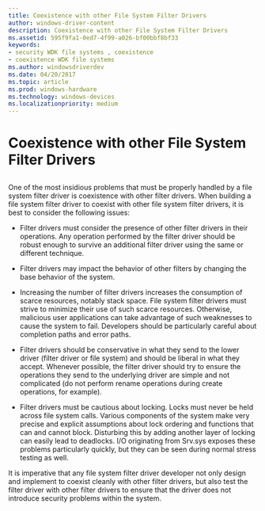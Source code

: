 ```yaml
---
title: Coexistence with other File System Filter Drivers
author: windows-driver-content
description: Coexistence with other File System Filter Drivers
ms.assetid: 595f9fa1-0ed7-4f99-a026-bf00bbf8bf33
keywords:
- security WDK file systems , coexistence
- coexistence WDK file systems
ms.author: windowsdriverdev
ms.date: 04/20/2017
ms.topic: article
ms.prod: windows-hardware
ms.technology: windows-devices
ms.localizationpriority: medium
---
```


# Coexistence with other File System Filter Drivers


## <span id="ddk_coexistence_with_other_file_system_filter_drivers_if"></span><span id="DDK_COEXISTENCE_WITH_OTHER_FILE_SYSTEM_FILTER_DRIVERS_IF"></span>


One of the most insidious problems that must be properly handled by a file system filter driver is coexistence with other filter drivers. When building a file system filter driver to coexist with other file system filter drivers, it is best to consider the following issues:

-   Filter drivers must consider the presence of other filter drivers in their operations. Any operation performed by the filter driver should be robust enough to survive an additional filter driver using the same or different technique.

-   Filter drivers may impact the behavior of other filters by changing the base behavior of the system.

-   Increasing the number of filter drivers increases the consumption of scarce resources, notably stack space. File system filter drivers must strive to minimize their use of such scarce resources. Otherwise, malicious user applications can take advantage of such weaknesses to cause the system to fail. Developers should be particularly careful about completion paths and error paths.

-   Filter drivers should be conservative in what they send to the lower driver (filter driver or file system) and should be liberal in what they accept. Whenever possible, the filter driver should try to ensure the operations they send to the underlying driver are simple and not complicated (do not perform rename operations during create operations, for example).

-   Filter drivers must be cautious about locking. Locks must never be held across file system calls. Various components of the system make very precise and explicit assumptions about lock ordering and functions that can and cannot block. Disturbing this by adding another layer of locking can easily lead to deadlocks. I/O originating from Srv.sys exposes these problems particularly quickly, but they can be seen during normal stress testing as well.

It is imperative that any file system filter driver developer not only design and implement to coexist cleanly with other filter drivers, but also test the filter driver with other filter drivers to ensure that the driver does not introduce security problems within the system.

 

 





